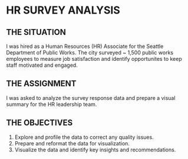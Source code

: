 # HR SURVEY ANALYSIS
## THE SITUATION
I was hired as a Human Resources (HR) Associate for the Seattle Department of Public Works.
The city surveyed ~ 1,500 public works employees to measure job satisfaction and identify opportunites to keep staff motivated and engaged.

## THE ASSIGNMENT
I was asked to analyze the survey response data and prepare a visual summary for the HR leadership team. 

## THE OBJECTIVES
1. Explore and profile the data to correct any quality issues.
2. Prepare and reformat the data for visualization.
3. Visualize the data and identify key insights and recommendations. 

